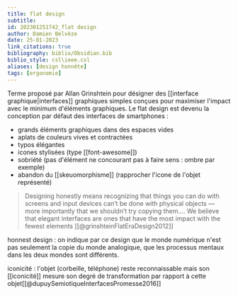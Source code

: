 ```yaml
---
title: flat design
subtitle:
id: 202301251742_flat design
author: Damien Belvèze
date: 25-01-2023
link_citations: true
bibliography: biblio/Obsidian.bib
biblio_style: csl\ieee.csl
aliases: [design honnête]
tags: [ergonomie]
---
```


Terme proposé par Allan Grinshtein pour désigner des [[interface graphique|interfaces]] graphiques simples conçues pour maximiser l'impact avec le minimum d'éléments graphiques. 
Le flat design est devenu la conception par défaut des interfaces de smartphones : 

- grands éléments graphiques dans des espaces vides
- aplats de couleurs vives et contractées
- typos élégantes
- icones stylisées (type [[font-awesome]])
- sobriété (pas d'élément ne concourant pas à faire sens : ombre par exemple)
- abandon du [[skeuomorphisme]] (rapprocher l'icone de l'objet représenté)

> Designing honestly means recognizing that things you can do with screens and input devices can’t be done with physical  objects — more importantly that we shouldn’t try copying them.... We believe that elegant interfaces are ones that have the  most impact with the fewest elements [[@grinshteinFlatEraDesign2012]]

honnest design : on indique par ce design que le monde numérique n'est pas seulement la copie du monde analogique, que les processus mentaux dans les deux mondes sont différents. 

iconicité : l'objet (corbeille, téléphone) reste reconnaissable mais son [[iconicité]] mesure son degré de transformation par rapport à cette objet[[@dupuySemiotiqueInterfacesPromesse2016]]









